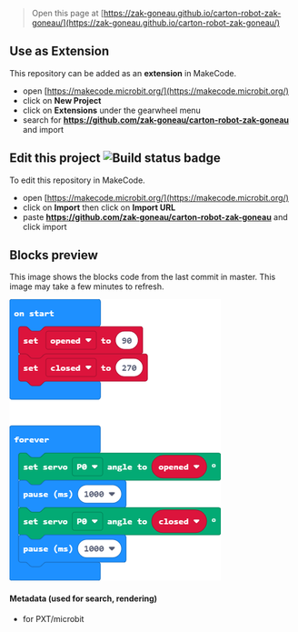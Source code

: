 
> Open this page at [https://zak-goneau.github.io/carton-robot-zak-goneau/](https://zak-goneau.github.io/carton-robot-zak-goneau/)

## Use as Extension

This repository can be added as an **extension** in MakeCode.

* open [https://makecode.microbit.org/](https://makecode.microbit.org/)
* click on **New Project**
* click on **Extensions** under the gearwheel menu
* search for **https://github.com/zak-goneau/carton-robot-zak-goneau** and import

## Edit this project ![Build status badge](https://github.com/zak-goneau/carton-robot-zak-goneau/workflows/MakeCode/badge.svg)

To edit this repository in MakeCode.

* open [https://makecode.microbit.org/](https://makecode.microbit.org/)
* click on **Import** then click on **Import URL**
* paste **https://github.com/zak-goneau/carton-robot-zak-goneau** and click import

## Blocks preview

This image shows the blocks code from the last commit in master.
This image may take a few minutes to refresh.

![A rendered view of the blocks](https://github.com/zak-goneau/carton-robot-zak-goneau/raw/master/.github/makecode/blocks.png)

#### Metadata (used for search, rendering)

* for PXT/microbit
<script src="https://makecode.com/gh-pages-embed.js"></script><script>makeCodeRender("{{ site.makecode.home_url }}", "{{ site.github.owner_name }}/{{ site.github.repository_name }}");</script>
